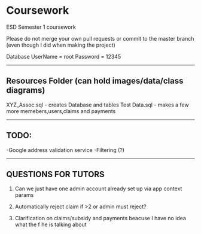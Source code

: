 # Coursework
ESD Semester 1 coursework

Please do not merge your own pull requests or commit to the master branch (even though I did when making the project)

Database UserName = root Password = 12345

----------------
Resources Folder (can hold images/data/class diagrams)
----------------
XYZ_Assoc.sql - creates Database and tables
Test Data.sql - makes a few more memebers,users,claims and payments

-----
TODO:
-----
-Google address validation service
-Filtering (?)

--------------------
QUESTIONS FOR TUTORS
--------------------
1. Can we just have one admin account already set up via app context params

2. Automatically reject claim if >2 or admin must reject?

3. Clarification on claims/subsidy and payments beacuse I have no idea what the f he is talking about
